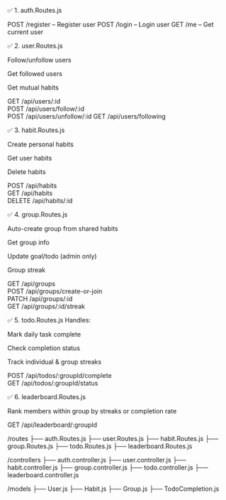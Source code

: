 ✅ 1. auth.Routes.js

POST /register – Register user
POST /login – Login user
GET /me – Get current user

✅ 2. user.Routes.js

Follow/unfollow users

Get followed users

Get mutual habits

GET /api/users/:id          
POST /api/users/follow/:id  
POST /api/users/unfollow/:id
GET /api/users/following    

✅ 3. habit.Routes.js

Create personal habits

Get user habits

Delete habits

POST /api/habits            
GET /api/habits             
DELETE /api/habits/:id      


✅ 4. group.Routes.js

Auto-create group from shared habits

Get group info

Update goal/todo (admin only)

Group streak

GET /api/groups                  
POST /api/groups/create-or-join  
PATCH /api/groups/:id            
GET /api/groups/:id/streak       

✅ 5. todo.Routes.js
Handles:

Mark daily task complete

Check completion status

Track individual & group streaks


POST /api/todos/:groupId/complete      
GET /api/todos/:groupId/status         

✅ 6. leaderboard.Routes.js

Rank members within group by streaks or completion rate

GET /api/leaderboard/:groupId  


/routes
├── auth.Routes.js
├── user.Routes.js
├── habit.Routes.js
├── group.Routes.js
├── todo.Routes.js
├── leaderboard.Routes.js

/controllers
├── auth.controller.js
├── user.controller.js
├── habit.controller.js
├── group.controller.js
├── todo.controller.js
├── leaderboard.controller.js

/models
├── User.js
├── Habit.js
├── Group.js
├── TodoCompletion.js
